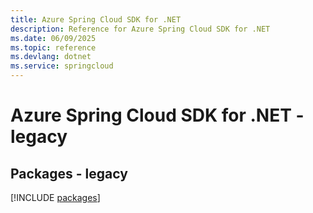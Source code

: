 ```yaml
---
title: Azure Spring Cloud SDK for .NET
description: Reference for Azure Spring Cloud SDK for .NET
ms.date: 06/09/2025
ms.topic: reference
ms.devlang: dotnet
ms.service: springcloud
---
```

# Azure Spring Cloud SDK for .NET - legacy
## Packages - legacy
[!INCLUDE [packages](spring-cloud-index.md)]